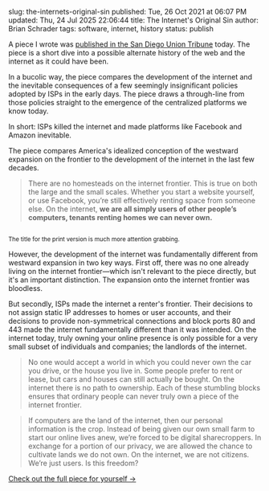 slug: the-internets-original-sin
published: Tue, 26 Oct 2021 at 06:07 PM
updated: Thu, 24 Jul 2025 22:06:44 
title: The Internet's Original Sin
author: Brian Schrader
tags: software, internet, history
status: publish

A piece I wrote was [published in the San Diego Union Tribune][1] today. The piece is a short dive into a possible alternate history of the web and the internet as it could have been.

In a bucolic way, the piece compares the development of the internet and the inevitable consequences of a few seemingly insignificant policies adopted by ISPs in the early days. The piece draws a through-line from those policies straight to the emergence of the centralized platforms we know today.

In short: ISPs killed the internet and made platforms like Facebook and Amazon inevitable.

The piece compares America's idealized conception of the westward expansion on the frontier to the development of the internet in the last few decades.

> There are no homesteads on the internet frontier. This is true on both the large and the small scales. Whether you start a website yourself, or use Facebook, you’re still effectively renting space from someone else. On the internet, **we are all simply users of other people’s computers, tenants renting homes we can never own.**

<img
    src="/images/blog/ut-paper-tech-article.jpg"
    alt=""
    class="image-center"
/>
<div class="text-center"><small><caption>
The title for the print version is much more attention grabbing.
</caption></small></div>

However, the development of the internet was fundamentally different from westward expansion in two key ways. First off, there was no one already living on the internet frontier&mdash;which isn't relevant to the piece directly, but it's an important distinction. The expansion onto the internet frontier was bloodless.

But secondly, ISPs made the internet a renter's frontier. Their decisions to not assign static IP addresses to homes or user accounts, and their decisions to provide non-symmetrical connections and block ports 80 and 443 made the internet fundamentally different than it was intended. On the internet today, truly owning your online presence is only possible for a very small subset of individuals and companies; the landlords of the internet.

> No one would accept a world in which you could never own the car you drive, or the house you live in. Some people prefer to rent or lease, but cars and houses can still actually be bought. On the internet there is no path to ownership. Each of these stumbling blocks ensures that ordinary people can never truly own a piece of the internet frontier.

> If computers are the land of the internet, then our personal information is the crop. Instead of being given our own small farm to start our online lives anew, we’re forced to be digital sharecroppers. In exchange for a portion of our privacy, we are allowed the chance to cultivate lands we do not own. On the internet, we are not citizens. We’re just users. Is this freedom?

[Check out the full piece for yourself &#8594;](1)


[1]: https://www.sandiegouniontribune.com/opinion/commentary/story/2021-10-25/internet-website-domain-privacy-big-data
